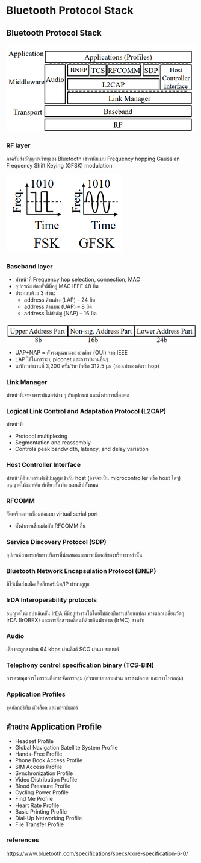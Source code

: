 # Bluetooth Protocol Stack
## Bluetooth Protocol Stack

![alt text](./Pictures/image-4.png)

### RF layer
ภาครับส่งสัญญาณวิทยุของ Bluetooth เข้ารหัสแบบ Frequency hopping Gaussian Frequency Shift Keying (GFSK) modulation

![alt text](./Pictures/image-5.png)

### Baseband layer
- ทำหน้าที่ Frequency hop selection, connection, MAC
- อุปกรณ์แต่ละตัวมีที่อยู่ MAC IEEE 48 บิต
- ประกอบด้วย 3 ส่วน:
  - address ด้านล่าง (LAP) – 24 บิต
  - address ด้านบน (UAP) – 8 บิต
  - address ไม่สำคัญ (NAP) – 16 บิต

![alt text](./Pictures/image-6.png)

- UAP+NAP = ตัวระบุเฉพาะขององค์กร (OUI) จาก IEEE
- LAP ใช้ในการระบุ piconet และการทำงานอื่นๆ
- นาฬิกาทำงานที่ 3,200 ครั้ง/วินาทีหรือ 312.5 µs (สองเท่าของอัตรา hop)


### Link Manager
ทำหน้าที่เจรจาพารามิเตอร์ต่าง ๆ กับอุปกรณ์ และตั้งค่าการเชื่อมต่อ

### Logical Link Control and Adaptation Protocol (L2CAP)
ทำหน้าที่
- Protocol multiplexing
- Segmentation and reassembly
- Controls peak bandwidth, latency, and delay variation

### Host Controller Interface

ทำหน้าที่อินเทอร์เฟซชิปบลูทูธเข้ากับ host (อาจจะเป็น microcontroller หรือ host ใดๆ) อนุญาตให้ซอฟต์แวร์เดียวกันทำงานบนชิปทั้งหมด


### RFCOMM
จัดเตรียมการเชื่อมต่อแบบ virtual serial port
- ตั้งค่าการเชื่อมต่อกับ RFCOMM อื่น
 
### Service Discovery Protocol (SDP)
อุปกรณ์สามารถค้นหาบริการที่นำเสนอและพารามิเตอร์ของบริการเหล่านั้น

### Bluetooth Network Encapsulation Protocol (BNEP)
มีไว้เพื่อส่งแพ็คเก็ตอีเทอร์เน็ต/IP ผ่านบลูทูธ


### IrDA Interoperability protocols
อนุญาตให้แอปพลิเคชัน IrDA ที่มีอยู่ทำงานได้โดยไม่ต้องมีการเปลี่ยนแปลง การแลกเปลี่ยนวัตถุ IrDA (IrOBEX) และการสื่อสารเคลื่อนที่ด้วยอินฟราเรด (IrMC) สำหรับ

### Audio
เสียงจะถูกส่งผ่าน 64 kbps ผ่านลิงก์ SCO ผ่านเบสแบนด์

### Telephony control specification binary (TCS-BIN)
การควบคุมการโทรรวมถึงการจัดการกลุ่ม (ส่วนขยายหลายส่วน การส่งต่อสาย และการโทรกลุ่ม)

### Application Profiles
ชุดอัลกอริทึม ตัวเลือก และพารามิเตอร์

## ตัวอย่าง Application Profile

- Headset Profile
- Global Navigation Satellite System Profile
- Hands-Free Profile
- Phone Book Access Profile
- SIM Access Profile
- Synchronization Profile
- Video Distribution Profile
- Blood Pressure Profile
- Cycling Power Profile
- Find Me Profile
- Heart Rate Profile
- Basic Printing Profile
- Dial-Up Networking Profile
- File Transfer Profile

### references
https://www.bluetooth.com/specifications/specs/core-specification-6-0/